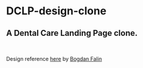 # DCLP-design-clone

## A Dental Care Landing Page clone.

<br>

Design reference [here](https://github.com/PratikThoratNortheastern/DCLP-design-clone.git) by [Bogdan Falin](https://dribbble.com/qclay_design)
